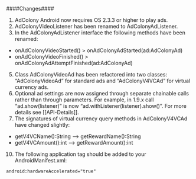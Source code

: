 ####Changes####
1. AdColony Android now requires OS 2.3.3 or higher to play ads.
2. AdColonyVideoListener has been renamed to AdColonyAdListener.
3. In the AdColonyAdListener interface the following methods have been renamed:
  * onAdColonyVideoStarted() ­> onAdColonyAdStarted(ad:AdColonyAd)
  * onAdColonyVideoFinished() ­> onAdColonyAdAttemptFinished(ad:AdColonyAd)
5. Class AdColonyVideoAd has been refactored into two classes: “AdColonyVideoAd” for
standard ads and “AdColonyV4VCAd” for virtual currency ads.
6. Optional ad settings are now assigned through separate chainable calls rather than
through parameters. For example, in 1.9.x call “ad.show(listener)” is now “ad.withListener(listener).show()”. For more details see [[API-Details]].
8. The signatures of virtual currency query methods in AdColonyV4VCAd have changed
slightly:
  * getV4VCName():String --­> getRewardName():String 
  * getV4VCAmount():int --­> getRewardAmount():int
10. The following application tag should be added to your AndroidManifest.xml:
```xml
android:hardwareAccelerated="true"
```